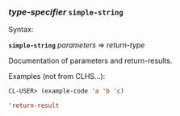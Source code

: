 ### <em>type-specifier</em> <strong>`simple-string`</strong>

Syntax:

<strong>`simple-string`</strong> <em>parameters</em> => <em>return-type</em>

Documentation of parameters and return-results.

Examples (not from CLHS...):

```lisp
CL-USER> (example-code 'a 'b 'c)

'return-result
```
